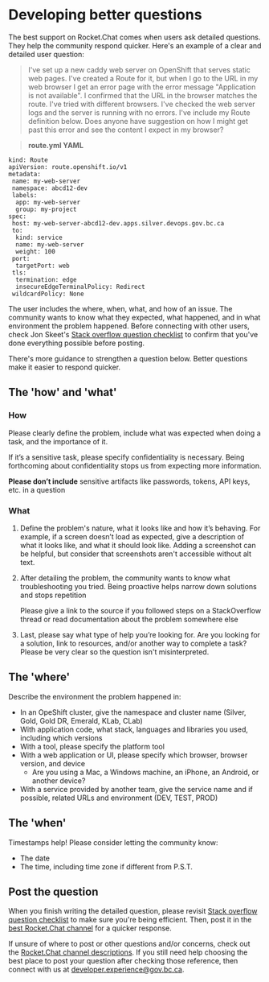 # Developing better questions

The best support on Rocket.Chat comes when users ask detailed questions. They help the community respond quicker. Here's an example of a clear and detailed user question:

> I've set up a new caddy web server on OpenShift that serves static web pages. I've created a Route for it, but when I go to the URL in my web browser I get an error page with the error message "Application is not available". I confirmed that the URL in the browser matches the route. I've tried with different browsers. I've checked the web server logs and the server is running with no errors. I've include my Route definition below. Does anyone have suggestion on how I might get past this error and see the content I expect in my browser?


> **route.yml YAML**

    kind: Route
    apiVersion: route.openshift.io/v1
    metadata:
     name: my-web-server
     namespace: abcd12-dev
     labels:
      app: my-web-server
      group: my-project
    spec:
     host: my-web-server-abcd12-dev.apps.silver.devops.gov.bc.ca
     to:
      kind: service
      name: my-web-server
      weight: 100
     port:
      targetPort: web
     tls:
      termination: edge
      insecureEdgeTerminalPolicy: Redirect
     wildcardPolicy: None

The user includes the where, when, what, and how of an issue. The community wants to know what they expected, what happened, and in what environment the problem happened. Before connecting with other users, check Jon Skeet's [Stack overflow question checklist](https://codeblog.jonskeet.uk/2012/11/24/stack-overflow-question-checklist/) to confirm that you've done everything possible before posting.

There's more guidance to strengthen a question below. Better questions make it easier to respond quicker.

## The 'how' and 'what'

### How

Please clearly define the problem, include what was expected when doing a task, and the importance of it.

If it’s a sensitive task, please specify confidentiality is necessary. Being forthcoming about confidentiality stops us from expecting more information.  

**Please don’t include** sensitive artifacts like passwords, tokens, API keys, etc. in a question

### What

1. Define the problem's nature, what it looks like and how it’s behaving. For example, if a screen doesn’t load as expected, give a description of what it looks like, and what it should look like. Adding a screenshot can be helpful, but consider that screenshots aren't accessible without alt text.  

2. After detailing the problem, the community wants to know what troubleshooting you tried. Being proactive helps narrow down solutions and stops repetition

    Please give a link to the source if you followed steps on a StackOverflow thread or read documentation about the problem somewhere else

3. Last, please say what type of help you’re looking for. Are you looking for a solution, link to resources, and/or another way to complete a task? Please be very clear so the question isn't misinterpreted.
   
## The 'where'

Describe the environment the problem happened in: 

- In an OpeShift cluster, give the namespace and cluster name (Silver, Gold, Gold DR, Emerald, KLab, CLab)
- With  application code, what stack, languages and libraries you used, including which versions
- With a tool, please specify the platform tool
- With a web application or UI, please specify which browser, browser version, and device
     - Are you using a Mac, a Windows machine, an iPhone, an Android, or another device?
- With a service provided by another team, give the service name and if possible, related URLs and environment (DEV, TEST, PROD)

## The 'when'

 Timestamps help! Please consider letting the community know:
 
- The date
- The time, including time zone if different from P.S.T. 


## Post the question

When you finish writing the detailed question, please revisit [Stack overflow question checklist](https://codeblog.jonskeet.uk/2012/11/24/stack-overflow-question-checklist/) to make sure you're being efficient. Then, post it in the [best Rocket.Chat channel](https://developer.gov.bc.ca/docs/default/component/bc-developer-guide/rocketchat/rocketchat-channel-descriptions/) for a quicker response.

If unsure of where to post or other questions and/or concerns, check out the [Rocket.Chat channel descriptions](https://developer.gov.bc.ca/docs/default/component/bc-developer-guide/rocketchat/rocketchat-channel-descriptions/). If you still need help choosing the best place to post your question after checking those reference, then connect with us at developer.experience@gov.bc.ca.
